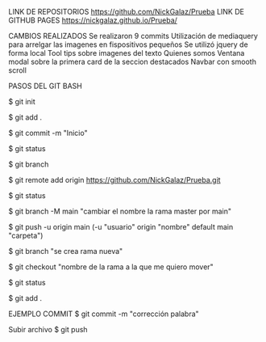 LINK DE REPOSITORIOS
https://github.com/NickGalaz/Prueba
LINK DE GITHUB PAGES
https://nickgalaz.github.io/Prueba/

CAMBIOS REALIZADOS
Se realizaron 9 commits
Utilización de mediaquery para arrelgar las imagenes en fispositivos pequeños
Se utilizó jquery de forma local
Tool tips sobre imagenes del texto Quienes somos
Ventana modal sobre la primera card de la seccion destacados
Navbar con smooth scroll

PASOS DEL GIT BASH

$ git init

$ git add .

$ git commit -m "Inicio"

$ git status

$ git branch

$ git remote add origin https://github.com/NickGalaz/Prueba.git

$ git status

$ git branch -M main "cambiar el nombre la rama master por main"

$ git push -u origin main (-u "usuario" origin "nombre" default main "carpeta")

$ git branch "se crea rama nueva"

$ git checkout "nombre de la rama a la que me quiero mover"

$ git status

$ git add .

EJEMPLO COMMIT
$ git commit -m "corrección palabra"

Subir archivo
$ git push